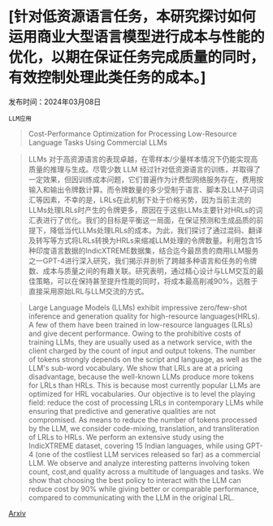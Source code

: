 # [针对低资源语言任务，本研究探讨如何运用商业大型语言模型进行成本与性能的优化，以期在保证任务完成质量的同时，有效控制处理此类任务的成本。]

发布时间：2024年03月08日

`LLM应用`

> Cost-Performance Optimization for Processing Low-Resource Language Tasks Using Commercial LLMs

> LLMs 对于高资源语言的表现卓越，在零样本/少量样本情况下仍能实现高质量的推理与生成。尽管少数 LLM 经过针对低资源语言的训练，并取得了一定效果，但因训练成本问题，它们普遍作为计费型网络服务存在，费用按输入和输出令牌数计算。而令牌数量的多少受制于语言、脚本及LLM子词词汇等因素，不幸的是，LRLs在此机制下处于价格劣势，因为当前主流的LLMs处理LRLs时产生的令牌更多，原因在于这些LLMs主要针对HRLs的词汇表进行了优化。我们的目标是平衡这一局面，在保证预测和生成品质的前提下，降低当代LLMs处理LRLs的成本。为此，我们探讨了通过混码、翻译及转写等方式将LRLs转换为HRLs来缩减LLM处理的令牌数量。利用包含15种印度语言数据的IndicXTREME数据集，结合迄今最昂贵的商用LLM服务之一GPT-4进行深入研究，我们揭示并剖析了跨越多种语言和任务的令牌数、成本与质量之间的有趣关联。研究表明，通过精心设计与LLM交互的最佳策略，可以在保持甚至提升性能的同时，将成本最高削减90%，远胜于直接采用原始LRL与LLM交流的方式。

> Large Language Models (LLMs) exhibit impressive zero/few-shot inference and generation quality for high-resource languages(HRLs). A few of them have been trained in low-resource languages (LRLs) and give decent performance. Owing to the prohibitive costs of training LLMs, they are usually used as a network service, with the client charged by the count of input and output tokens. The number of tokens strongly depends on the script and language, as well as the LLM's sub-word vocabulary. We show that LRLs are at a pricing disadvantage, because the well-known LLMs produce more tokens for LRLs than HRLs. This is because most currently popular LLMs are optimized for HRL vocabularies. Our objective is to level the playing field: reduce the cost of processing LRLs in contemporary LLMs while ensuring that predictive and generative qualities are not compromised. As means to reduce the number of tokens processed by the LLM, we consider code-mixing, translation, and transliteration of LRLs to HRLs. We perform an extensive study using the IndicXTREME dataset, covering 15 Indian languages, while using GPT-4 (one of the costliest LLM services released so far) as a commercial LLM. We observe and analyze interesting patterns involving token count, cost,and quality across a multitude of languages and tasks. We show that choosing the best policy to interact with the LLM can reduce cost by 90% while giving better or comparable performance, compared to communicating with the LLM in the original LRL.

[Arxiv](https://arxiv.org/abs/2403.05434)